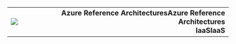<table style="width:100%">
<tr>
<td>
<img src="https://docstestmedia1.blob.core.windows.net/azure-media/includes/media/guidance-pnp-include/pnp-logo.png"/>
</td>
<td style="text-align:right"><span data-ttu-id="4e80a-101"><b>Azure Reference Architectures</span><span class="sxs-lookup"><span data-stu-id="4e80a-101"><b>Azure Reference Architectures</span></span><br/><span data-ttu-id="4e80a-102">IaaS</b></span><span class="sxs-lookup"><span data-stu-id="4e80a-102">IaaS</b></span></span></td>
</tr>
</table>
